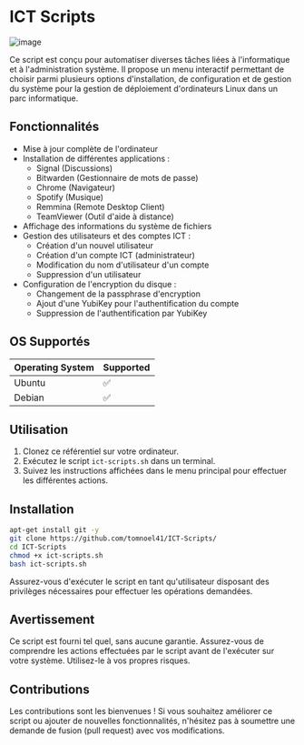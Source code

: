 # ICT Scripts

![image](https://github.com/tomnoel41/ICT-Scripts/assets/98286538/1403bae7-2974-4cb7-9623-079d8e381b06)

Ce script est conçu pour automatiser diverses tâches liées à l'informatique et à l'administration système. Il propose un menu interactif permettant de choisir parmi plusieurs options d'installation, de configuration et de gestion du système pour la gestion de déploiement d'ordinateurs Linux dans un parc informatique.

## Fonctionnalités

- Mise à jour complète de l'ordinateur
- Installation de différentes applications :
  - Signal (Discussions)
  - Bitwarden (Gestionnaire de mots de passe)
  - Chrome (Navigateur)
  - Spotify (Musique)
  - Remmina (Remote Desktop Client)
  - TeamViewer (Outil d'aide à distance)
- Affichage des informations du système de fichiers
- Gestion des utilisateurs et des comptes ICT :
  - Création d'un nouvel utilisateur
  - Création d'un compte ICT (administrateur)
  - Modification du nom d'utilisateur d'un compte
  - Suppression d'un utilisateur
- Configuration de l'encryption du disque :
  - Changement de la passphrase d'encryption
  - Ajout d'une YubiKey pour l'authentification du compte
  - Suppression de l'authentification par YubiKey

## OS Supportés

| Operating System | Supported          |
| ---------------- | ------------------ |
| Ubuntu           | :white_check_mark: |
| Debian           | :white_check_mark:  |

## Utilisation

1. Clonez ce référentiel sur votre ordinateur.
2. Exécutez le script `ict-scripts.sh` dans un terminal.
3. Suivez les instructions affichées dans le menu principal pour effectuer les différentes actions.

## Installation

```bash
apt-get install git -y
git clone https://github.com/tomnoel41/ICT-Scripts/
cd ICT-Scripts
chmod +x ict-scripts.sh
bash ict-scripts.sh
```

Assurez-vous d'exécuter le script en tant qu'utilisateur disposant des privilèges nécessaires pour effectuer les opérations demandées.

## Avertissement

Ce script est fourni tel quel, sans aucune garantie. Assurez-vous de comprendre les actions effectuées par le script avant de l'exécuter sur votre système. Utilisez-le à vos propres risques.

## Contributions

Les contributions sont les bienvenues ! Si vous souhaitez améliorer ce script ou ajouter de nouvelles fonctionnalités, n'hésitez pas à soumettre une demande de fusion (pull request) avec vos modifications.
